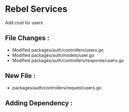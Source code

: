 # Rebel Services

Add crud for users

## File Changes :
- Modified packages/auth/controllers/users.go
- Modified packages/auth/models/user.go
- Modified packages/auth/controllers/response/users.go


## New File :
- packages/auth/controllers/request/users.go

## Adding Dependency :